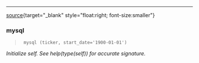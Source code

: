 <!-- WARNING: THIS FILE WAS AUTOGENERATED! DO NOT EDIT! -->

---

[source](https://github.com/silvaac/backtest_sample/blob/main/backtest_sample/data/mysql.py#L11){target="_blank" style="float:right; font-size:smaller"}

### mysql

>      mysql (ticker, start_date='1900-01-01')

*Initialize self.  See help(type(self)) for accurate signature.*


